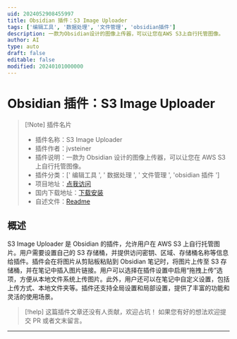 ```yaml
---
uid: 2024052908455997
title: Obsidian 插件：S3 Image Uploader
tags: ['编辑工具', '数据处理', '文件管理', 'obsidian插件']
description: 一款为Obsidian设计的图像上传器，可以让您在AWS S3上自行托管图像。
author: AI
type: auto
draft: false
editable: false
modified: 20240101000000
---
```


# Obsidian 插件：S3 Image Uploader

> [!Note] 插件名片
> - 插件名称：S3 Image Uploader
> - 插件作者：jvsteiner
> - 插件说明：一款为 Obsidian 设计的图像上传器，可以让您在 AWS S3 上自行托管图像。
> - 插件分类：[' 编辑工具 ', ' 数据处理 ', ' 文件管理 ', 'obsidian 插件 ']
> - 项目地址：[点我访问](https://github.com/jvsteiner/s3-image-uploader)
> - 国内下载地址：[下载安装](https://pkmer.cn/products/plugin/pluginMarket/?s3-image-uploader)
> - 自述文件：[Readme](https://ghproxy.net/https://raw.githubusercontent.com/jvsteiner/s3-image-uploader/master/README.md)

## 概述

S3 Image Uploader 是 Obsidian 的插件，允许用户在 AWS S3 上自行托管图片。用户需要设置自己的 S3 存储桶，并提供访问密钥、区域、存储桶名称等信息给插件。插件会在将图片从剪贴板粘贴到 Obsidian 笔记时，将图片上传至 S3 存储桶，并在笔记中插入图片链接。用户可以选择在插件设置中启用“拖拽上传”选项，方便从本地文件系统上传图片。此外，用户还可以在笔记中自定义设置，包括上传方式、本地文件夹等。插件还支持全局设置和局部设置，提供了丰富的功能和灵活的使用场景。

> [!help]
> 这篇插件文章还没有人贡献，欢迎占坑！
> 如果您有好的想法欢迎提交 PR 或者文末留言。

---



